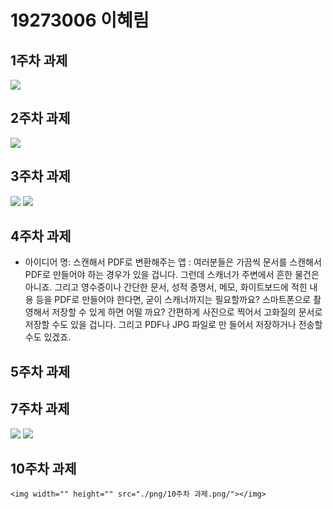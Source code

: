# 19273006 이혜림

## 1주차 과제
   <img src="./dog.png/"></img>
## 2주차 과제
   <img width="" height="" src="./png/2주차 과제.png"></img>

## 3주차 과제
   <img width="" height="" src="./png/3주차 과제.png/"></img>
   <img src="./png/3주차 과제 두번째.png/"></img>

## 4주차 과제

   - 아이디어 명: 스캔해서 PDF로 변환해주는 앱
     : 여러분들은 가끔씩 문서를 스캔해서 PDF로 만들어야 하는 경우가 있을 겁니다. 그런데 스캐너가 주변에서        흔한 물건은 아니죠. 그리고 영수증이나 간단한 문서, 성적 증명서, 메모, 화이트보드에 적힌 내용 등을          PDF로 만들어야 한다면, 굳이 스캐너까지는 필요할까요? 스마트폰으로 촬영해서 저장할 수 있게 하면 어떨        까요? 간편하게 사진으로 찍어서 고화질의 문서로 저장할 수도 있을 겁니다. 그리고 PDF나 JPG 파일로 만        들어서 저장하거나 전송할수도 있겠죠. 
## 5주차 과제

## 7주차 과제
   <img width="" height="" src="./png/7주차 과제.png/"></img>
   <img src="./png/7주차 과제2.png/"></img>
## 10주차 과제
    <img width="" height="" src="./png/10주차 과제.png/"></img>
